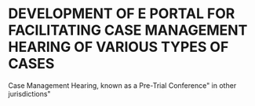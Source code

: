 # DEVELOPMENT OF E PORTAL FOR FACILITATING CASE MANAGEMENT HEARING OF VARIOUS TYPES OF CASES
Case Management Hearing, known as a Pre-Trial Conference" in other jurisdictions"
